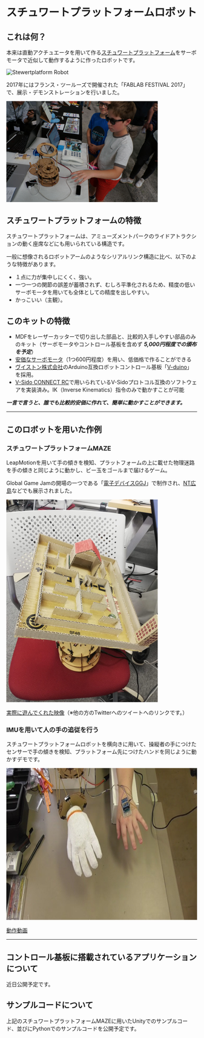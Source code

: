 # スチュワートプラットフォームロボット

## これは何？
本来は直動アクチュエータを用いて作る[スチュワートプラットフォーム](https://ja.wikipedia.org/wiki/%E3%82%B9%E3%83%81%E3%83%A5%E3%83%AF%E3%83%BC%E3%83%88%E3%83%97%E3%83%A9%E3%83%83%E3%83%88%E3%83%95%E3%82%A9%E3%83%BC%E3%83%A0)をサーボモータで近似して動作するように作ったロボットです。

<img src="https://github.com/hine/servo-stewartplatform/blob/images/sp_image_1.jpg?raw=true" alt="Stewertplatform Robot" width="400px">

2017年にはフランス・ツールーズで開催された「FABLAB FESTIVAL 2017」で、展示・デモンストレーションを行いました。

<img src="https://github.com/hine/servo-stewartplatform/blob/images/sp_image_2.jpg?raw=true" alt="Stewertplatform Robot" width="400px">

## スチュワートプラットフォームの特徴

スチュワートプラットフォームは、アミューズメントパークのライドアトラクションの動く座席などにも用いられている構造です。

一般に想像されるロボットアームのようなシリアルリンク構造に比べ、以下のような特徴があります。

- １点に力が集中しにくく、強い。
- 一つ一つの関節の誤差が蓄積されず、むしろ平準化されるため、精度の低いサーボモータを用いても全体としての精度を出しやすい。
- かっこいい（主観）。

## このキットの特徴

- MDFをレーザーカッターで切り出した部品と、比較的入手しやすい部品のみのキット（サーボモータやコントロール基板を含めず ***5,000円程度での頒布を予定***）
- [安価なサーボモータ](https://www.vstone.co.jp/robotshop/index.php?main_page=product_info&products_id=3569)（1つ600円程度）を用い、低価格で作ることができる
- [ヴイストン株式会社](https://www.vstone.co.jp/)のArduino互換ロボットコントロール基板「[V-duino](https://www.vstone.co.jp/robotshop/index.php?main_page=product_info&products_id=5039)」を採用。
- [V-Sido CONNECT RC](https://www.asratec.co.jp/products/v-sido-connect/v-sido-connect-rc/)で用いられているV-Sidoプロトコル互換のソフトウェアを実装済み。IK（Inverse Kinematics）指令のみで動かすことが可能

***一言で言うと、誰でも比較的安価に作れて、簡単に動かすことができます。***

___

## このロボットを用いた作例

### スチュワートプラットフォームMAZE

LeapMotionを用いて手の傾きを検知、プラットフォームの上に載せた物理迷路を手の傾きと同じように動かし、ビー玉をゴールまで届けるゲーム。

Global Game Jamの開場の一つである「[電子デバイスGGJ](https://game-creators.jp/column/11255/)」で制作され、[NT広島](http://wiki.nicotech.jp/nico_tech/index.php?NT%E5%BA%83%E5%B3%B62019)などでも展示されました。

<img src="https://github.com/hine/servo-stewartplatform/blob/images/sp_application_1.jpg?raw=true" alt="Stewrtplatform Maze" width="400px">

[実際に遊んでくれた映像](https://twitter.com/KKKKKKKKKULA/status/1091569659827019782)（※他の方のTwitterへのツイートへのリンクです。）

### IMUを用いて人の手の追従を行う

スチュワートプラットフォームロボットを横向きに用いて、操縦者の手につけたセンサーで手の傾きを検知、プラットフォーム先につけたハンドを同じように動かすデモです。

<img src="https://github.com/hine/servo-stewartplatform/blob/images/sp_application_2.jpg?raw=true" alt="Stewrtplatform Maze" height="400px">

[動作動画](https://youtu.be/wbBaG8WA2ME)

___

## コントロール基板に搭載されているアプリケーションについて

近日公開予定です。

## サンプルコードについて

上記のスチュワートプラットフォームMAZEに用いたUnityでのサンプルコード、並びにPythonでのサンプルコードを公開予定です。

